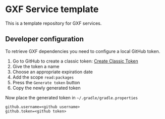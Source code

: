 # GXF Service template
This is a template repository for GXF services.

## Developer configuration
To retrieve GXF dependencies you need to configure a local GitHub token.

1. Go to GitHub to create a classic token: [Create Classic Token](https://github.com/settings/tokens/new)
2. Give the token a name
3. Choose an appropriate expiration date 
4. Add the scope `read:packages`
5. Press the `Generate token` button
6. Copy the newly generated token

Now place the generated token in `~/.gradle/gradle.properties` 
```properties
github.username=<github username>
github.token=<github token>
```
 

